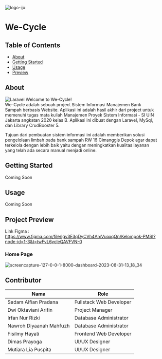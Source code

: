 
![logo-ijo](https://github.com/sdmalfian/we-cycle/assets/53588747/9ae0ab1d-0637-40a7-8ba9-f27d58cc6df5)
<br>
<h1>We-Cycle</h1>

## Table of Contents
+ [About](#about)
+ [Getting Started](#getting_started)
+ [Usage](#usage)
+ [Preview](#preview)

## About <a name = "about"></a>
![Laravel](https://img.shields.io/badge/Built%20with-Laravel-red)
Welcome to We-Cycle!
<br>
We-Cycle adalah sebuah project Sistem Informasi Manajemen Bank Sampah berbasis Website. Aplikasi ini adalah hasil akhir dari project untuk memenuhi tugas mata kuliah Manajemen Proyek Sistem Informasi - SI UIN Jakarta angkatan 2020 kelas B. Aplikasi ini dibuat dengan Laravel, MySql, dan Library CrudBooster 5.

Tujuan dari pembuatan sistem informasi ini adalah memberikan solusi pengelolaan limbah pada bank sampah RW 16 Cimanggis Depok agar dapat terkelola dengan lebih baik yaitu dengan meningkatkan kualitas layanan yang telah ada secara manual menjadi online.

## Getting Started <a name = "getting_started"></a>
Coming Soon

## Usage <a name = "usage"></a>
Coming Soon

## Project Preview <a name = "preview"></a>

Link Figma : https://www.figma.com/file/lgv3E3qDyCVh4AmVuoxqQn/Kelompok-PMSI?node-id=1-3&t=twFvL6vcIeQAVFVN-0

### Home Page

![screencapture-127-0-0-1-8000-dashboard-2023-08-31-13_18_34](https://github.com/sdmalfian/we-cycle/assets/53588747/2ed6a308-b693-4300-abdf-fdbc8cb5195a)


## Contributor

| Nama                            | Role                     |
| ------------------------------- | -------------------------|
| Sadam Alfian Pradana            | Fullstack Web Developer  |
| Dwi Oktaviani Arifin            | Project Manager          |
| Irfan Nur Rizki                 | Database Administrator   |
| Nawroh Diyaanah Mahfuzh         | Database Administrator   |
| Fisilmy Hayati                  | Frontend Web Developer   |
| Dimas Prayoga                   | UI/UX Designer           |
| Mutiara Lia Puspita             | UI/UX Designer           |
